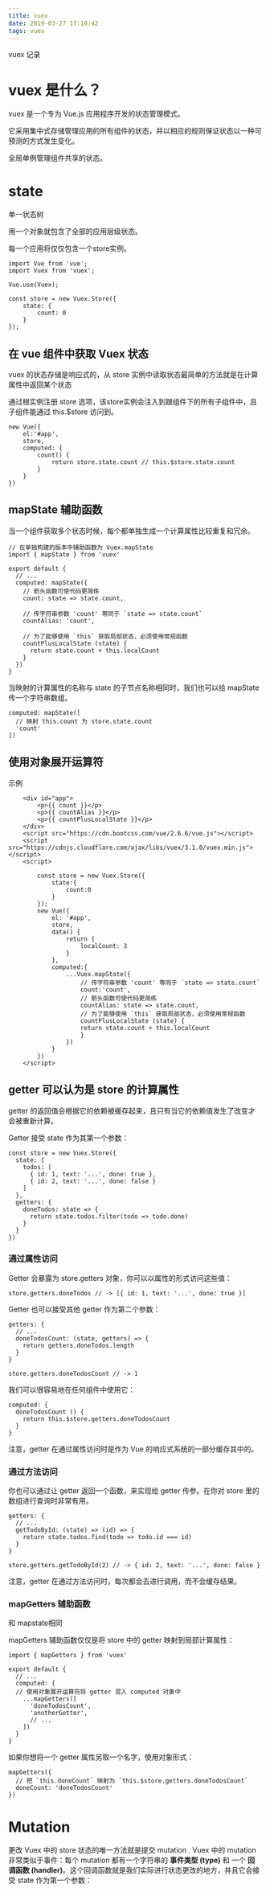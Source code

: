 ```yaml
---
title: vuex
date: 2019-03-27 17:10:42
tags: vuex
---
```

vuex 记录
<!-- more -->

# vuex 是什么？

vuex 是一个专为 Vue.js 应用程序开发的状态管理模式。

它采用集中式存储管理应用的所有组件的状态，并以相应的规则保证状态以一种可预测的方式发生变化。

全局单例管理组件共享的状态。

# state

单一状态树

用一个对象就包含了全部的应用层级状态。

每一个应用将仅仅包含一个store实例。

```
import Vue from 'vue';
import Vuex from 'vuex';

Vue.use(Vuex);

const store = new Vuex.Store({
    state: {
        count: 0
    }
});
```

## 在 vue 组件中获取 Vuex 状态

vuex 的状态存储是响应式的，从 store 实例中读取状态最简单的方法就是在计算属性中返回某个状态

通过根实例注册 store 选项，该store实例会注入到跟组件下的所有子组件中，且子组件能通过 this.$store 访问到。

```
new Vue({
    el:'#app',
    store,
    computed: {
        count() {
            return store.state.count // this.$store.state.count
        }
    }
})
```

## mapState 辅助函数

当一个组件获取多个状态时候，每个都单独生成一个计算属性比较重复和冗余。
```
// 在单独构建的版本中辅助函数为 Vuex.mapState
import { mapState } from 'vuex'

export default {
  // ...
  computed: mapState({
    // 箭头函数可使代码更简练
    count: state => state.count,

    // 传字符串参数 'count' 等同于 `state => state.count`
    countAlias: 'count',

    // 为了能够使用 `this` 获取局部状态，必须使用常规函数
    countPlusLocalState (state) {
      return state.count + this.localCount
    }
  })
}
```

当映射的计算属性的名称与 state 的子节点名称相同时，我们也可以给 mapState 传一个字符串数组。
```
computed: mapState([
  // 映射 this.count 为 store.state.count
  'count'
])
```
## 使用对象展开运算符
示例
```
    <div id="app">
        <p>{{ count }}</p>
        <p>{{ countAlias }}</p>
        <p>{{ countPlusLocalState }}</p>
    </div>
    <script src="https://cdn.bootcss.com/vue/2.6.6/vue.js"></script>
    <script src="https://cdnjs.cloudflare.com/ajax/libs/vuex/3.1.0/vuex.min.js"></script>
    <script>
        
        const store = new Vuex.Store({
            state:{
                count:0
            }
        });
        new Vue({
            el: '#app',
            store,
            data() {
                return {
                    localCount: 3
                }
            },
            computed:{
                ...Vuex.mapState({
                    // 传字符串参数 'count' 等同于 `state => state.count`
                    count:'count',
                    // 箭头函数可使代码更简练
                    countAlias: state => state.count,
                    // 为了能够使用 `this` 获取局部状态，必须使用常规函数
                    countPlusLocalState (state) {
                    return state.count + this.localCount
                    }
                })
            }
        })
    </script>
```

## getter 可以认为是 store 的计算属性

getter 的返回值会根据它的依赖被缓存起来，且只有当它的依赖值发生了改变才会被重新计算。

Getter 接受 state 作为其第一个参数：
```
const store = new Vuex.Store({
  state: {
    todos: [
      { id: 1, text: '...', done: true },
      { id: 2, text: '...', done: false }
    ]
  },
  getters: {
    doneTodos: state => {
      return state.todos.filter(todo => todo.done)
    }
  }
})
```

### 通过属性访问

Getter 会暴露为 store.getters 对象，你可以以属性的形式访问这些值：

```
store.getters.doneTodos // -> [{ id: 1, text: '...', done: true }]
```
Getter 也可以接受其他 getter 作为第二个参数：

```
getters: {
  // ...
  doneTodosCount: (state, getters) => {
    return getters.doneTodos.length
  }
}
```
````
store.getters.doneTodosCount // -> 1
````
我们可以很容易地在任何组件中使用它：
```
computed: {
  doneTodosCount () {
    return this.$store.getters.doneTodosCount
  }
}
```
注意，getter 在通过属性访问时是作为 Vue 的响应式系统的一部分缓存其中的。

### 通过方法访问

你也可以通过让 getter 返回一个函数，来实现给 getter 传参。在你对 store 里的数组进行查询时非常有用。
```
getters: {
  // ...
  getTodoById: (state) => (id) => {
    return state.todos.find(todo => todo.id === id)
  }
}
```
```
store.getters.getTodoById(2) // -> { id: 2, text: '...', done: false }
```
注意，getter 在通过方法访问时，每次都会去进行调用，而不会缓存结果。

### mapGetters 辅助函数

和 mapstate相同

mapGetters 辅助函数仅仅是将 store 中的 getter 映射到局部计算属性：
```
import { mapGetters } from 'vuex'

export default {
  // ...
  computed: {
  // 使用对象展开运算符将 getter 混入 computed 对象中
    ...mapGetters([
      'doneTodosCount',
      'anotherGetter',
      // ...
    ])
  }
}
```
如果你想将一个 getter 属性另取一个名字，使用对象形式：
```
mapGetters({
  // 把 `this.doneCount` 映射为 `this.$store.getters.doneTodosCount`
  doneCount: 'doneTodosCount'
})
```

# Mutation

更改 Vuex 中的 store 状态的唯一方法就是提交 mutation .
Vuex 中的 mutation 非常类似于事件：每个 mutation 都有一个字符串的 **事件类型 (type)** 和 一个 **回调函数 (handler)**。这个回调函数就是我们实际进行状态更改的地方，并且它会接受 state 作为第一个参数：